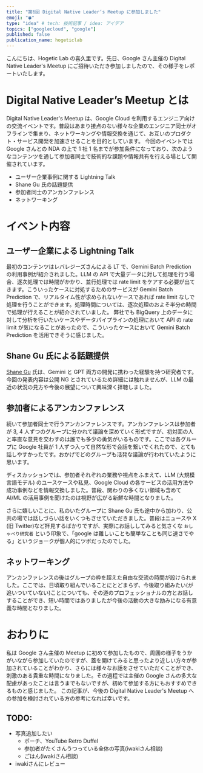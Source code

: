 ```yaml
---
title: "第6回 Digital Native Leader’s Meetup に参加しました"
emoji: "🍀"
type: "idea" # tech: 技術記事 / idea: アイデア
topics: ["googlecloud", "google"]
published: false
publication_name: hogeticlab
---
```


こんにちは、Hogetic Lab の喜久里です。先日、Google さん主催の Digital Native Leader's Meetup にご招待いただき参加しましたので、その様子をレポートいたします。


# Digital Native Leader’s Meetup とは
Digital Native Leader's Meetup は、Google Cloud を利用するエンジニア向けの交流イベントです。普段はあまり接点のない様々な企業のエンジニア同士がオフラインで集まり、ネットワーキングや情報交換を通じて、お互いのプロダクト・サービス開発を加速させることを目的としています。
今回のイベントでは Google さんとの NDA の上で 1 社 1 名までが参加条件になっており、次のようなコンテンツを通して参加者同士で技術的な課題や情報共有を行える場として開催されています。
- ユーザー企業事例に関する Lightning Talk
- Shane Gu 氏の話題提供
- 参加者同士のアンカンファレンス
- ネットワーキング


# イベント内容
## ユーザー企業による Lightning Talk
最初のコンテンツはレバレジーズさんによる LT で、Gemini Batch Prediction の利用事例が紹介されました。LLM の API で大量データに対して処理を行う場合、逐次処理では時間がかかり、並行処理では rate limit をケアする必要が出てきます。こういったケースに対処するためのサービスが Gemini Batch Prediction で、リアルタイム性が求められないケースであれば rate limit なしで処理を行うことができます。処理時間については、逐次処理のおよそ半分の時間で処理が行えることが紹介されていました。
弊社でも BigQuery 上のデータに対して分析を行いたいケースやデータパイプラインの処理において API の rate limit が気になることがあったので、こういったケースにおいて Gemini Batch Prediction を活用できそうに感じました。

## Shane Gu 氏による話題提供
[Shane Gu](https://x.com/shaneguml) 氏は、Gemini と GPT 両方の開発に携わった経験を持つ研究者です。今回の発表内容は公開 NG とされているため詳細には触れませんが、LLM の最近の状況の見方や今後の展望について興味深く拝聴しました。

## 参加者によるアンカンファレンス
続いて参加者同士で行うアンカンファレンスです。アンカンファレンスは参加者が 3, 4 人ずつのグループに分かれて議論を深めていく形式ですが、初対面の人と率直な意見を交わすのは誰でも多少の勇気がいるものです。ここでは各グループに Google 社員が 1 人ずつ入って自然な形で会話を繋いでくれたので、とても話しやすかったです。おかげでどのグループも活発な議論が行われていたように思います。

ディスカッションでは、参加者それぞれの業務や視点をふまえて、LLM (大規模言語モデル) のユースケースや私見、Google Cloud の各サービスの活用方法や成功事例などを情報交換しました。普段、関わりの多くない領域も含めて AI/ML の活用事例を聞けたのは視野が広がる新鮮な時間となりました。

さらに嬉しいことに、私のいたグループに Shane Gu 氏も途中から加わり、公共の場では話しづらい話をいくつもさせていただきました。普段はニュースや X (旧 Twitter)など拝見するばかりですが、実際にお話ししてみると気さくな `おしゃべり研究者` という印象で、「google は難しいことも簡単なことも同じ速さでやる」というジョークが個人的にツボだったのでした。

## ネットワーキング
アンカンファレンスの後はグループの枠を超えた自由な交流の時間が設けられました。ここでは、日頃取り組んでいることにとどまらず、今後取り組みたい(が追いついていない)ことについても、その道のプロフェッショナルの方とお話しすることができ、短い時間ではありましたが今後の活動の大きな励みになる有意義な時間となりました。


# おわりに
私は Google さん主催の Meetup に初めて参加したもので、周囲の様子をうかがいながら参加していたのですが、蓋を開けてみると思ったより近しい方々が参加されていることがわかり、さらには様々なお話をさせていただくことができ、刺激のある貴重な時間になりました。その過程では主催の Google さんの多大な配慮があったことは言うまでもないですが、初めて参加する方にもおすすめできるものと感じました。
この記事が、今後の Digital Native Leader's Meetup への参加を検討されている方の参考になれば幸いです。


## TODO:
- 写真追加したい
  - ポーチ、YouTube Retro Duffel
  - 参加者がたくさんうつっている全体の写真(iwakiさん相談)
  - ごはん(iwakiさん相談)
- iwakiさんにレビュー
